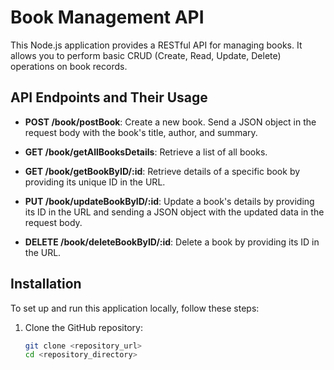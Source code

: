 # Book Management API

This Node.js application provides a RESTful API for managing books. It allows you to perform basic CRUD (Create, Read, Update, Delete) operations on book records.

## API Endpoints and Their Usage

- **POST /book/postBook**: Create a new book. Send a JSON object in the request body with the book's title, author, and summary.

- **GET /book/getAllBooksDetails**: Retrieve a list of all books.

- **GET /book/getBookByID/:id**: Retrieve details of a specific book by providing its unique ID in the URL.

- **PUT /book/updateBookByID/:id**: Update a book's details by providing its ID in the URL and sending a JSON object with the updated data in the request body.

- **DELETE /book/deleteBookByID/:id**: Delete a book by providing its ID in the URL.

## Installation

To set up and run this application locally, follow these steps:

1. Clone the GitHub repository:

   ```sh
   git clone <repository_url>
   cd <repository_directory>
